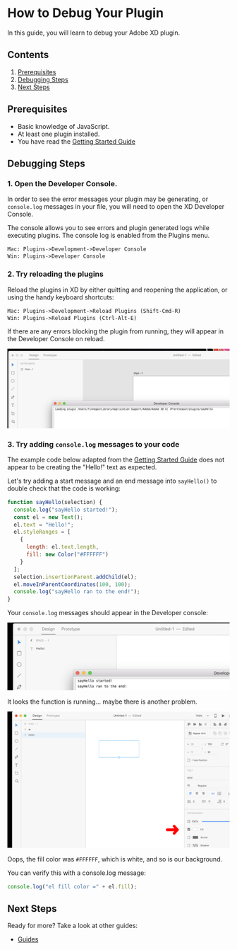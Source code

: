# How to Debug Your Plugin

In this guide, you will learn to debug your Adobe XD plugin.

<!-- Image or GIF if necessary -->

<!-- doctoc command config: -->
<!-- $ doctoc ./readme.md --title "## Contents" --entryprefix 1. --gitlab --maxlevel 2 -->

<!-- START doctoc generated TOC please keep comment here to allow auto update -->
<!-- DON'T EDIT THIS SECTION, INSTEAD RE-RUN doctoc TO UPDATE -->
## Contents

1. [Prerequisites](#prerequisites)
1. [Debugging Steps](#debugging-steps)
1. [Next Steps](#next-steps)

<!-- END doctoc generated TOC please keep comment here to allow auto update -->

## Prerequisites

- Basic knowledge of JavaScript.
- At least one plugin installed.
- You have read the [Getting Started Guide](https://github.com/AdobeXD/Plugin-Guides/tree/master/Guides/getting-started-guide)

## Debugging Steps

### 1. Open the Developer Console.

In order to see the error messages your plugin may be generating, or `console.log` messages in your file, you will need to open the XD Developer Console.

The console allows you to see errors and plugin generated logs while executing plugins. The console log is enabled from the Plugins menu.

```
Mac: Plugins->Development->Developer Console
Win: Plugins->Developer Console
```

### 2. Try reloading the plugins

Reload the plugins in XD by either quitting and reopening the application, or using the handy keyboard shortcuts:

```
Mac: Plugins->Development->Reload Plugins (Shift-Cmd-R)
Win: Plugins->Reload Plugins (Ctrl-Alt-E)
```

If there are any errors blocking the plugin from running, they will appear in the Developer Console on reload.

![reload-plugins](/images/readme-assets/reload-plugins.png)

### 3. Try adding `console.log` messages to your code

The example code below adapted from the [Getting Started Guide](https://github.com/AdobeXD/Plugin-Guides/tree/master/Guides/getting-started-guide) does not appear to be creating the "Hello!" text as expected.

Let's try adding a start message and an end message into `sayHello()` to double check that the code is working:

```javascript
function sayHello(selection) {
  console.log("sayHello started!");
  const el = new Text();
  el.text = "Hello!";
  el.styleRanges = [
    {
      length: el.text.length,
      fill: new Color("#FFFFFF")
    }
  ];
  selection.insertionParent.addChild(el);
  el.moveInParentCoordinates(100, 100);
  console.log("sayHello ran to the end!");
}
```

Your `console.log` messages should appear in the Developer console:

![start-message](/images/readme-assets/start-message.png)

It looks the function is running... maybe there is another problem.

![wrong-color](/images/readme-assets/wrong-color.png)

Oops, the fill color was `#FFFFFF`, which is white, and so is our background.

You can verify this with a console.log message:

```javascript
console.log("el fill color =" + el.fill);
```

## Next Steps

Ready for more? Take a look at other guides:

- [Guides](/Guides)
